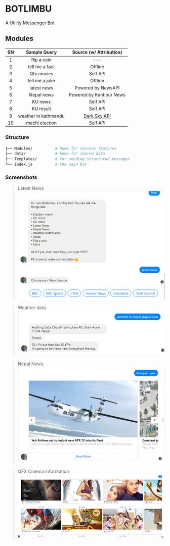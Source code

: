# BOTLIMBU
A Utility Messenger Bot

## Modules

| SN | Sample Query | Source (w/ Attribution) |
|:-:|:-:|:-:|
| 1 | flip a coin | --- |
| 2 | tell me a fact | Offline |
| 3 | Qfx movies | Self API |
| 4 | tell me a joke | Offline |
| 5 | latest news | Powered by NewsAPI |
| 6 | Nepal news | Powered by Kantipur News |
| 7 | KU news | Self API |
| 8 | KU result | Self API |
| 9 | weather in kathmandu | [Dark Sky API](https://darksky.net) |) |
| 10 | mechi election | Self API |

### Structure

```sh
├── Modules/          # home for various features
├── data/             # home for shared data
├── Templates/        # for sending structured messages
└── index.js          # the main bot
```

### Screenshots

> Latest News
![Latest News](https://raw.githubusercontent.com/adityathebe/botLimbu/master/data/img/screenshot_1.png)

> Weather data
![Weather Data](https://raw.githubusercontent.com/adityathebe/botLimbu/master/data/img/screenshot_2.png)

> Nepal News
![Nepal News](https://raw.githubusercontent.com/adityathebe/botLimbu/master/data/img/screenshot_3.png)

> QFX Cinema information
![QFX Cinema](https://raw.githubusercontent.com/adityathebe/botLimbu/master/data/img/screenshot_4.png)
